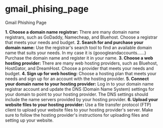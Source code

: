 # gmail_phising_page
Gmail Phishing Page 

**1. Choose a domain name registrar:** There are many domain name registrars, such as GoDaddy, Namecheap, and Bluehost. Choose a registrar that meets your needs and budget.
**2. Search for and purchase your domain name:** Use the registrar's search tool to find an available domain name that suits your needs. In my case it is (gooogleandaccounts......) Purchase the domain name and register it in your name.
**3. Choose a web hosting provider:** There are many web hosting providers, such as Bluehost, HostGator, and DreamHost. Choose a provider that meets your needs and budget.
**4. Sign up for web hosting:** Choose a hosting plan that meets your needs and sign up for an account with the hosting provider.
**5. Connect your domain name to your hosting provider:** Log in to your domain name registrar account and update the DNS (Domain Name System) settings for your domain to point to your hosting provider. The DNS settings should include the name servers provided by your hosting provider.
**6. Upload your website files to your hosting provider:** Use a file transfer protocol (FTP) client to upload your website files to your hosting provider's server. Make sure to follow the hosting provider's instructions for uploading files and setting up your website.

